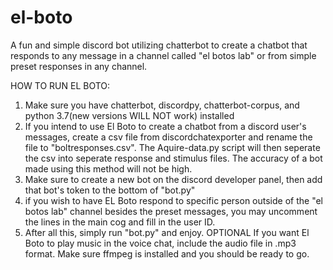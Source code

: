# el-boto
A fun and simple discord bot utilizing chatterbot to create a chatbot that responds to any message in a channel called "el botos lab" or from simple preset responses in any channel.


HOW TO RUN EL BOTO:
1. Make sure you have chatterbot, discordpy, chatterbot-corpus, and python 3.7(new versions WILL NOT work) installed
3. If you intend to use El Boto to create a chatbot from a discord user's messages, create a csv file from discordchatexporter and rename the file to "boltresponses.csv". The Aquire-data.py script will then seperate the csv into seperate response and stimulus files. The accuracy of a bot made using this method will not be high.
4. Make sure to create a new bot on the discord developer panel, then add that bot's token to the bottom of "bot.py"
5. if you wish to have EL Boto respond to specific person outside of the "el botos lab" channel besides the preset messages, you may uncomment the lines in the main cog and fill in the user ID.
6. After all this, simply run "bot.py" and enjoy.
OPTIONAL
If you want El Boto to play music in the voice chat, include the audio file in .mp3 format. Make sure ffmpeg is installed and you should be ready to go.
